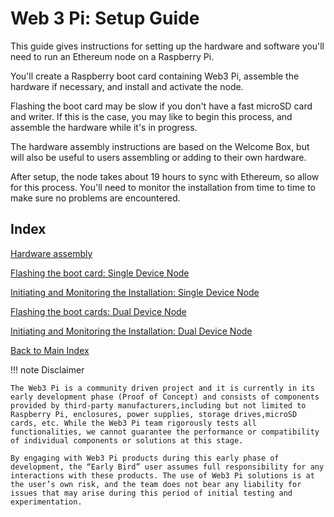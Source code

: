 # Web 3 Pi: Setup Guide

This guide gives instructions for setting up the hardware and software you'll need to run an Ethereum node on a Raspberry Pi.

You'll create a Raspberry boot card containing Web3 Pi, assemble the hardware if necessary, and install and activate the node.

Flashing the boot card may be slow if you don't have a fast microSD card and writer. If this is the case, you may like to begin this process, and assemble the hardware while it's in progress.

The hardware assembly instructions are based on the Welcome Box, but will also be useful to users assembling or adding to their own hardware.

After setup, the node takes about 19 hours to sync with Ethereum, so allow for this process. You'll need to monitor the installation from time to time to make sure no problems are encountered.

## Index

[Hardware assembly](./hardware.md)

[Flashing the boot card: Single Device Node](./software-single.md)

[Initiating and Monitoring the Installation: Single Device Node](./monitoring-installation-single.md)

[Flashing the boot cards: Dual Device Node](./software-dual.md)

[Initiating and Monitoring the Installation: Dual Device Node](./monitoring-installation-dual.md)

[Back to Main Index](../index.md)

!!! note Disclaimer

    The Web3 Pi is a community driven project and it is currently in its early development phase (Proof of Concept) and consists of components provided by third-party manufacturers,including but not limited to Raspberry Pi, enclosures, power supplies, storage drives,microSD cards, etc. While the Web3 Pi team rigorously tests all functionalities, we cannot guarantee the performance or compatibility of individual components or solutions at this stage.

    By engaging with Web3 Pi products during this early phase of development, the “Early Bird” user assumes full responsibility for any interactions with these products. The use of Web3 Pi solutions is at the user’s own risk, and the team does not bear any liability for issues that may arise during this period of initial testing and experimentation.